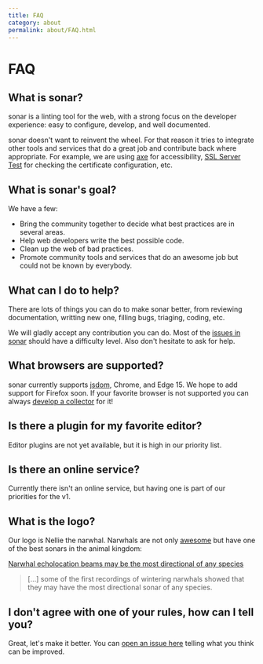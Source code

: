 ```yaml
---
title: FAQ
category: about
permalink: about/FAQ.html
---
```

<!-- markdownlint-disable MD026 -->

# FAQ

## What is sonar?

sonar is a linting tool for the web, with a strong focus on the developer
experience: easy to configure, develop, and well documented.

sonar doesn't want to reinvent the wheel. For that reason it tries to integrate
other tools and services that do a great job and contribute back where
appropriate. For example, we are using [axe](https://www.deque.com/products/axe/)
for accessibility, [SSL Server Test](https://www.ssllabs.com/ssltest/) for
checking the certificate configuration, etc.

## What is sonar's goal?

We have a few:

* Bring the community together to decide what best practices are in several
  areas.
* Help web developers write the best possible code.
* Clean up the web of bad practices.
* Promote community tools and services that do an awesome job but could not be
  known by everybody.

## What can I do to help?

There are lots of things you can do to make sonar better, from reviewing
documentation, writting new one, filling bugs, triaging, coding, etc.

We will gladly accept any contribution you can do. Most of the
[issues in sonar](https://github.com/sonarwhal/sonar/issues) should have a
difficulty level. Also don't hesitate to ask for help.

## What browsers are supported?

sonar currently supports [jsdom](https://github.com/tmpvar/jsdom), Chrome, and Edge 15.
We hope to add support for Firefox soon. If your favorite browser is not
supported you can always
[develop a collector](/docs/developer-guide/collectors/index.md) for it!

## Is there a plugin for my favorite editor?

Editor plugins are not yet available, but it is high in our priority list.

## Is there an online service?

Currently there isn't an online service, but having one is part of our
priorities for the v1.

## What is the logo?

Our logo is Nellie the narwhal. Narwhals are not only [awesome](https://www.youtube.com/watch?v=ykwqXuMPsoc)
but have one of the best sonars in the animal kingdom:

[Narwhal echolocation beams may be the most directional of any species](https://www.sciencedaily.com/releases/2016/11/161110154942.htm)

> […] some of the first recordings of wintering narwhals showed that they may have the most directional sonar of any species.

## I don't agree with one of your rules, how can I tell you?

Great, let's make it better. You can [open an issue here](https://github.com/sonarwhal/sonar/issues/new)
telling what you think can be improved.
